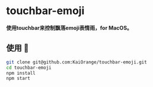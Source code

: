 # touchbar-emoji #

**使用touchbar来控制飘落emoji表情雨，for MacOS。**

## 使用 🤣 ##

```sh
git clone git@github.com:KaiOrange/touchbar-emoji.git
cd touchbar-emoji
npm install
npm start
```
